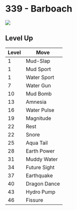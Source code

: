 # 339 - Barboach
![][339]

## Level Up

Level | Move
---   | ---
  1   | Mud-Slap
  1   | Mud Sport
  1   | Water Sport
  7   | Water Gun
 10   | Mud Bomb
 13   | Amnesia
 16   | Water Pulse
 19   | Magnitude
 22   | Rest
 22   | Snore
 25   | Aqua Tail
 28   | Earth Power
 31   | Muddy Water
 34   | Future Sight
 37   | Earthquake
 40   | Dragon Dance
 43   | Hydro Pump
 46   | Fissure

[339]: ../img/pokemon/339.png
